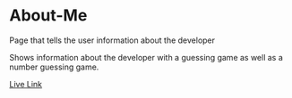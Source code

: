 # About-Me
Page that tells the user information about the developer

Shows information about the developer with a guessing game as well as a number guessing game.  

[Live Link](https://ijkeller.github.io/About-Me/)